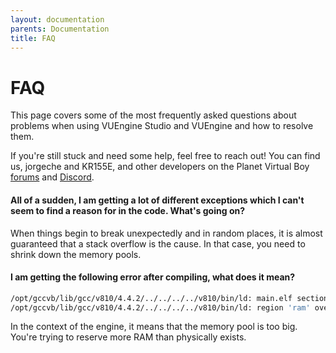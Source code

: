 ```yaml
---
layout: documentation
parents: Documentation
title: FAQ
---
```


# FAQ

This page covers some of the most frequently asked questions about problems when using VUEngine Studio and VUEngine and how to resolve them.

If you're still stuck and need some help, feel free to reach out! You can find us, jorgeche and KR155E, and other developers on the Planet Virtual Boy <a href="https://www.virtual-boy.com/forums/">forums</a> and <a href="https://www.virtual-boy.com/discord/">Discord</a>.

#### All of a sudden, I am getting a lot of different exceptions which I can't seem to find a reason for in the code. What's going on?

When things begin to break unexpectedly and in random places, it is almost guaranteed that a stack overflow is the cause. In that case, you need to shrink down the memory pools.

#### I am getting the following error after compiling, what does it mean?

```bash
/opt/gccvb/lib/gcc/v810/4.4.2/../../../../v810/bin/ld: main.elf section '.bss' will not fit in region 'ram'
/opt/gccvb/lib/gcc/v810/4.4.2/../../../../v810/bin/ld: region 'ram' overflowed by xx bytes
```

In the context of the engine, it means that the memory pool is too big. You're trying to reserve more RAM than physically exists.
